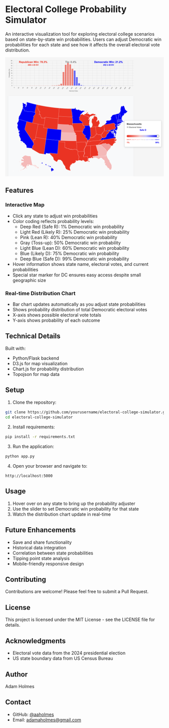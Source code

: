 # Electoral College Probability Simulator

An interactive visualization tool for exploring electoral college scenarios based on state-by-state win probabilities. Users can adjust Democratic win probabilities for each state and see how it affects the overall electoral vote distribution.

![Electoral College Simulator Screenshot](screenshot.png)

## Features

### Interactive Map
- Click any state to adjust win probabilities
- Color coding reflects probability levels:
  - Deep Red (Safe R): 1% Democratic win probability
  - Light Red (Likely R): 25% Democratic win probability
  - Pink (Lean R): 40% Democratic win probability
  - Gray (Toss-up): 50% Democratic win probability
  - Light Blue (Lean D): 60% Democratic win probability
  - Blue (Likely D): 75% Democratic win probability
  - Deep Blue (Safe D): 99% Democratic win probability
- Hover information shows state name, electoral votes, and current probabilities
- Special star marker for DC ensures easy access despite small geographic size

### Real-time Distribution Chart
- Bar chart updates automatically as you adjust state probabilities
- Shows probability distribution of total Democratic electoral votes
- X-axis shows possible electoral vote totals
- Y-axis shows probability of each outcome

## Technical Details

Built with:
- Python/Flask backend
- D3.js for map visualization
- Chart.js for probability distribution
- Topojson for map data

## Setup

1. Clone the repository:
```bash
git clone https://github.com/yourusername/electoral-college-simulator.git
cd electoral-college-simulator
```

2. Install requirements:
```bash
pip install -r requirements.txt
```

3. Run the application:
```bash
python app.py
```

4. Open your browser and navigate to:
```
http://localhost:5000
```

## Usage

1. Hover over on any state to bring up the probability adjuster
2. Use the slider to set Democratic win probability for that state
3. Watch the distribution chart update in real-time

## Future Enhancements

- Save and share functionality
- Historical data integration
- Correlation between state probabilities
- Tipping point state analysis
- Mobile-friendly responsive design

## Contributing

Contributions are welcome! Please feel free to submit a Pull Request.

## License

This project is licensed under the MIT License - see the LICENSE file for details.

## Acknowledgments

- Electoral vote data from the 2024 presidential election
- US state boundary data from US Census Bureau

## Author

Adam Holmes

## Contact

- GitHub: [@aaholmes](https://github.com/aaholmes)
- Email: adamaholmes@gmail.com
